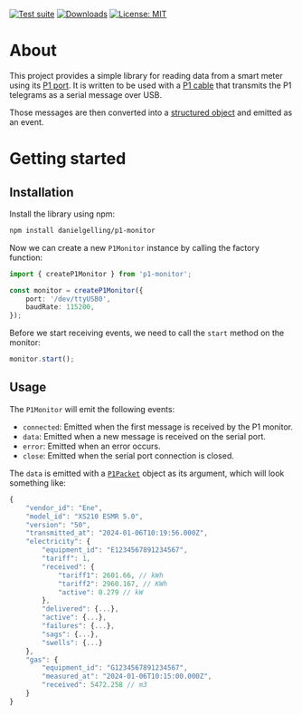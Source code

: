 <p>
<a href="https://github.com/danielgelling/p1-monitor/actions/workflows/test-suite.yaml"><img alt="Test suite" src="https://github.com/danielgelling/p1-monitor/actions/workflows/test-suite.yaml/badge.svg?branch=master" /></a>
<a href="https://github.com/danielgelling/p1-monitor/pkgs/npm/p1-monitor"><img alt="Downloads" src="https://img.shields.io/badge/downloads-69-green" /></a>
<a href="https://github.com/danielgelling/p1-monitor/blob/master/LICENSE"><img alt="License: MIT" src="https://img.shields.io/badge/License-MIT-green.svg" /></a>
</p>

# About

This project provides a simple library for reading data from a smart meter using
its [P1 port](https://nl.wikipedia.org/wiki/P1-poort). It is written to be used
with a [P1 cable](https://www.sossolutions.nl/slimme-meter-kabel) that transmits
the P1 telegrams as a serial message over USB.

Those messages are then converted into a [structured object](https://github.com/danielgelling/p1-monitor/blob/master/src/P1Packet.ts)
and emitted as an event.


# Getting started

## Installation

Install the library using npm:

```bash
npm install danielgelling/p1-monitor
```

Now we can create a new `P1Monitor` instance by calling the factory function:

```ts
import { createP1Monitor } from 'p1-monitor';

const monitor = createP1Monitor({
    port: '/dev/ttyUSB0',
    baudRate: 115200,
});
```

Before we start receiving events, we need to call the `start` method on the monitor:

```ts
monitor.start();
```

## Usage

The `P1Monitor` will emit the following events:
- `connected`: Emitted when the first message is received by the P1 monitor.
- `data`: Emitted when a new message is received on the serial port.
- `error`: Emitted when an error occurs.
- `close`: Emitted when the serial port connection is closed.

The `data` is emitted with a [`P1Packet`](https://github.com/danielgelling/p1-monitor/blob/master/src/P1Packet.ts)
object as its argument, which will look something like:

```ts
{
    "vendor_id": "Ene",
    "model_id": "XS210 ESMR 5.0",
    "version": "50",
    "transmitted_at": "2024-01-06T10:19:56.000Z",
    "electricity": {
        "equipment_id": "E1234567891234567",
        "tariff": 1,
        "received": {
            "tariff1": 2601.66, // kWh
            "tariff2": 2960.167, // KWh
            "active": 0.279 // kW
        },
        "delivered": {...},
        "active": {...},
        "failures": {...},
        "sags": {...},
        "swells": {...}
    },
    "gas": {
        "equipment_id": "G1234567891234567",
        "measured_at": "2024-01-06T10:15:00.000Z",
        "received": 5472.258 // m3
    }
}
```
